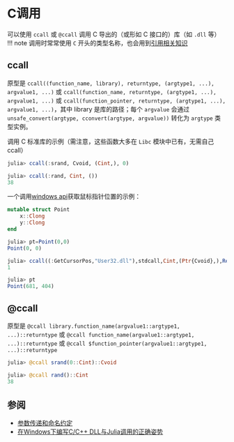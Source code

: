 # C调用
可以使用 `ccall` 或 `@ccall` 调用 C 导出的（或形如 C 接口的）库（如 `.dll` 等）
!!! note
	调用时常常使用 `C` 开头的类型名称，也会用到[引用相关知识](ref.md)

## ccall
原型是 `ccall((function_name, library), returntype, (argtype1, ...), argvalue1, ...)` 或 `ccall(function_name, returntype, (argtype1, ...), argvalue1, ...)` 或 `ccall(function_pointer, returntype, (argtype1, ...), argvalue1, ...)`，其中 library 是库的路径；每个 `argvalue` 会通过 `unsafe_convert(argtype, cconvert(argtype, argvalue))` 转化为 `argtype` 类型实例。

调用 C 标准库的示例（需注意，这些函数大多在 `Libc` 模块中已有，无需自己 ccall）
```jl
julia> ccall(:srand, Cvoid, (Cint,), 0)

julia> ccall(:rand, Cint, ())
38
```

一个调用[windows api](https://docs.microsoft.com/en-us/windows/win32/api/winuser/nf-winuser-getcursorpos)获取鼠标指针位置的示例：
```jl
mutable struct Point
	x::Clong
	y::Clong
end

julia> pt=Point(0,0)
Point(0, 0)

julia> ccall((:GetCursorPos,"User32.dll"),stdcall,Cint,(Ptr{Cvoid},),Ref(pt))
1

julia> pt
Point(681, 404)
```

## @ccall
原型是 `@ccall library.function_name(argvalue1::argtype1, ...)::returntype` 或 `@ccall function_name(argvalue1::argtype1, ...)::returntype` 或 `@ccall $function_pointer(argvalue1::argtype1, ...)::returntype`
```jl
julia> @ccall srand(0::Cint)::Cvoid

julia> @ccall rand()::Cint
38
```

## 参阅
- [参数传递和命名约定](https://docs.microsoft.com/zh-cn/cpp/cpp/argument-passing-and-naming-conventions)
- [在Windows下编写C/C++ DLL与Julia调用的正确姿势](https://discourse.juliacn.com/t/topic/1657)
